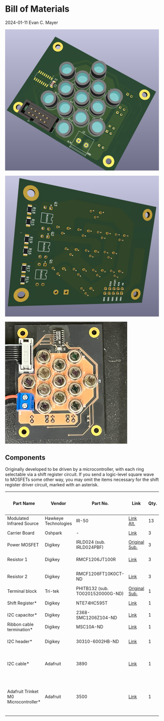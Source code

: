 # Bill of Materials

2024-01-11 Evan C. Mayer

![Front](./img/front.png)

![Back](./img/back.png)

![Built](../../docs//img/hawkeye_board.jpeg)

## Components

Originally developed to be driven by a microcontroller, with each ring selectable via a shift register circuit. If you send a logic-level square wave to MOSFETs some other way, you may omit the items necessary for the shift register driver circuit, marked with an asterisk.

| Part Name | Vendor | Part No. | Link | Qty. | Approx. Cost (USD ea.) | Rationale |
| -- | -- | -- | -- | -- | -- | -- |
Modulated Infrared Source | Hawkeye Technologies | IR-50 | [Link](http://www.hawkeyetechnologies.com/source-selection/pulsable/#ir5x/) [Alt.](https://shop.boselec.com/products/ir-50-ir-55) | 13 | 70.00 | Infrared Emitter |
| Carrier Board | Oshpark | - | [Link](https://oshpark.com/shared_projects/rne2hvI5) | 3 | 10.03 | Assembly/Signal/Power delivery |
| Power MOSFET | Digikey | IRLD024 (sub. IRLD024PBF) | [Original](https://www.digikey.com/en/products/detail/vishay-siliconix/IRLD024/51139) [Sub.](https://www.digikey.com/en/products/detail/vishay-siliconix/IRLD024PBF/812492) | 3 | 1.88 | Power switching via logic-level inputs |
| Resistor 1 | Digikey | RMCF1206JT100R | [Link](https://www.digikey.com/en/products/detail/stackpole-electronics-inc/RMCF1206JT100R/1757426) | 3 | 0.10 | Voltage divider upper. Any 100 Ohm 1/4 W SMD 1206 package. |
| Resistor 2 | Digikey | RMCF1206FT10K0CT-ND | [Link](https://www.digikey.com/en/products/detail/stackpole-electronics-inc/RMCF1206FT10K0/1759669) | 3 | 0.10 | Voltage divider lower. Any 10 kOhm 1/4 W SMD 1206 package. |
| Terminal block | Tri-tek | PHITB132 (sub. TO0201520000G-ND) | [Original](https://www.tritekelectronics.com/wire-termination/terminal-blocks-and-barrier-strips/philmore-tb132) [Sub.](https://www.digikey.com/en/products/detail/amphenol-anytek/TO0201520000G/4953320) | 1 | 0.50 | Power wire connection |
| Shift Register* | Digikey | NTE74HC595T | [Link](https://www.digikey.com/en/products/detail/nte-electronics-inc/NTE74HC595T/11650421?s=N4IgTCBcDaIHYBcCmB2ALACQMIFYCcOIAugL5A) | 1 | 0.55 | Addressable outputs for power switching |
| I2C capacitor* | Digikey | 2368-SMC1206Z104-ND | [Link](https://www.digikey.com/en/products/detail/nte-electronics-inc/SMC1206Z104/11644126) | 1 | 0.05 | I2C noise decoupling capacitor |
| Ribbon cable termination* | Digikey | MSC10A-ND | [Link](https://www.digikey.com/en/products/detail/3m/89110-0001/229679) | 1 | 1.45 | Mates to pins on board header |
| I2C header* | Digikey | 30310-6002HB-ND | [Link](https://www.digikey.com/en/products/detail/3m/30310-6002HB/1237393) | 1 | 0.75 | Provides pwr, I2C header to shift register on board |
| I2C cable* | Adafruit | 3890 | [Link](https://www.adafruit.com/product/3890) | 1 | 3.95 | Sub. any 5-10 conductor 28 AWG ribbon cable if flexible silicone insulation not needed.
| Adafruit Trinket M0 Microcontroller* | Adafruit | 3500 | [Link](https://www.adafruit.com/product/3500) | 1 | 8.95 | Sends bytes to shift register over I2C to chop IR source banks on/off. Sub. any Arduino-compatible microcontroller, with slight code changes.